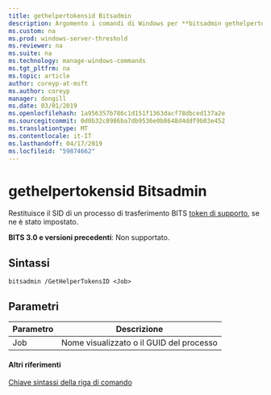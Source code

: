 ```yaml
---
title: gethelpertokensid Bitsadmin
description: Argomento i comandi di Windows per **bitsadmin gethelpertokensid** -restituisce il SID del token di supporto del processo di trasferimento BITS, se ne è stato impostato.
ms.custom: na
ms.prod: windows-server-threshold
ms.reviewer: na
ms.suite: na
ms.technology: manage-windows-commands
ms.tgt_pltfrm: na
ms.topic: article
author: coreyp-at-msft
ms.author: coreyp
manager: dongill
ms.date: 03/01/2019
ms.openlocfilehash: 1a956357b786c1d151f1363dacf78dbced137a2e
ms.sourcegitcommit: 0d0b32c8986ba7db9536e0b8648d4ddf9b03e452
ms.translationtype: MT
ms.contentlocale: it-IT
ms.lasthandoff: 04/17/2019
ms.locfileid: "59874662"
---
```

# <a name="bitsadmin-gethelpertokensid"></a>gethelpertokensid Bitsadmin

Restituisce il SID di un processo di trasferimento BITS [token di supporto](/windows/desktop/bits/helper-tokens-for-bits-transfer-jobs), se ne è stato impostato.

**BITS 3.0 e versioni precedenti**: Non supportato.

## <a name="syntax"></a>Sintassi

```
bitsadmin /GetHelperTokensID <Job>
```

## <a name="parameters"></a>Parametri

|Parametro|Descrizione|
|---------|-----------|
|Job|Nome visualizzato o il GUID del processo|

#### <a name="additional-references"></a>Altri riferimenti

[Chiave sintassi della riga di comando](command-line-syntax-key.md)
